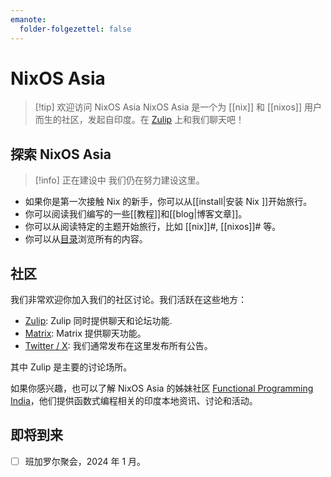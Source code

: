 ```yaml
---
emanote:
  folder-folgezettel: false
---
```


# NixOS Asia

> [!tip] 欢迎访问 NixOS Asia
> NixOS Asia 是一个为 [[nix]] 和 [[nixos]] 用户而生的社区，发起自印度。在 [Zulip](https://nixos.zulipchat.com/) 上和我们聊天吧！

## 探索 NixOS Asia

> [!info] 正在建设中
> 我们仍在努力建设这里。

- 如果你是第一次接触 Nix 的新手，你可以从[[install|安装 Nix ]]开始旅行。
- 你可以阅读我们编写的一些[[教程]]和[[blog|博客文章]]。
- 你可以从阅读特定的主题开始旅行，比如 [[nix]]#, [[nixos]]# 等。
- 你可以从[目录](-/all)浏览所有的内容。

## 社区

我们非常欢迎你加入我们的社区讨论。我们活跃在这些地方：

- [Zulip](https://nixos.zulipchat.com/): Zulip 同时提供聊天和论坛功能.
- [Matrix](https://matrix.to/#/#nixos-asia:matrix.org): Matrix 提供聊天功能。
- [Twitter / X](https://twitter.com/nixos_asia): 我们通常发布在这里发布所有公告。

其中 Zulip 是主要的讨论场所。

如果你感兴趣，也可以了解 NixOS Asia 的姊妹社区 [Functional Programming India](https://functionalprogramming.in/)，他们提供函数式编程相关的印度本地资讯、讨论和活动。

## 即将到来

- [ ] 班加罗尔聚会，2024 年 1 月。
